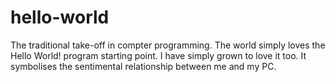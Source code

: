 # hello-world
The traditional take-off in compter programming. The world simply loves the Hello World! program starting point. I have simply grown to  love it too. It symbolises the sentimental relationship between me and my PC.
